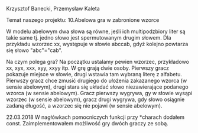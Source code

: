 Krzysztof Banecki, Przemysław Kaleta

Temat naszego projektu:
10.Abelowa gra w zabronione wzorce

W modelu abelowym dwa słowa są równe, jeśli ich multipodzbiory liter są takie same tj. jedno słowo jest spermutowanym drugim słowem.
Dla przykładu wzorzec xx, występuje w słowie abccab, gdyż kolejno powtarza się słowo "abc"="cab".

Na czym polega gra?
Na początku ustalamy pewien wzorzec, przykładowo xx, xyx, xxx, xyy, xxyy itp.
W grę grają dwie osoby. Pierwszy gracz pokazuje miejsce w słowie, drugi wstawia tam wybraną literę z alfabetu. Pierwszy gracz chce zmusić drugiego do ułożenia zakazanego wzorca (w sensie abelowym), drugi stara się układać słowo niezawierające podanego wzorca (w sensie abelowym). Gracz pierwszy wygrywa, gy w słowie wysąpi wzorzec (w sensie abelowym), gracz drugi wygrywa, gdy słowo osiągnie zadaną długość, a wzorzec się nie pojawi (w sensie abelowym).

22.03.2018
W nagłówkach pomocniczych funkcji przy *charach dodałem const.
Zaimplementowałem możliwość gry dwóch graczy ze sobą.